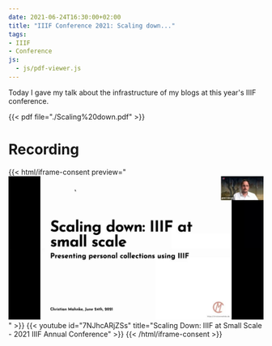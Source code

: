 ```yaml
---
date: 2021-06-24T16:30:00+02:00
title: "IIIF Conference 2021: Scaling down..."
tags:
- IIIF
- Conference
js:
  - js/pdf-viewer.js
---
```

Today I gave my talk about the infrastructure of my blogs at this year's IIIF conference.

<!--more-->
{{< pdf file="./Scaling%20down.pdf" >}}

# Recording

{{< html/iframe-consent preview="<img class='video-preview' src='preview.jpg' alt='Preview'>" >}}
    {{< youtube id="7NJhcARjZSs" title="Scaling Down: IIIF at Small Scale - 2021 IIIF Annual Conference" >}}
{{< /html/iframe-consent >}}
